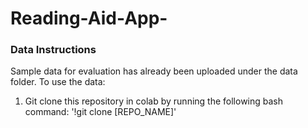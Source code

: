# Reading-Aid-App-

### Data Instructions 
Sample data for evaluation has already been uploaded under the data folder. To use the data:
1) Git clone this repository in colab by running the following bash command:
  '!git clone [REPO_NAME]'
